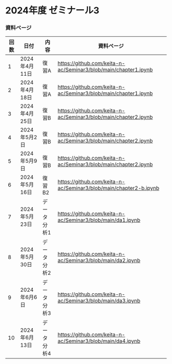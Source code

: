 # 2024年度 ゼミナール3

### 資料ページ

| 回数 | 日付         | 内容 | 資料ページ | 
|---|------------|------|---| 
| 1 | 2024年4月11日 | 復習A | https://github.com/keita-n-ac/Seminar3/blob/main/chapter1.ipynb | 
| 2 | 2024年4月18日 | 復習A | https://github.com/keita-n-ac/Seminar3/blob/main/chapter1.ipynb | 
| 3 | 2024年4月25日 | 復習B | https://github.com/keita-n-ac/Seminar3/blob/main/chapter2.ipynb | 
| 4 | 2024年5月2日 | 復習B | https://github.com/keita-n-ac/Seminar3/blob/main/chapter2.ipynb | 
| 5 | 2024年5月9日 | 復習B | https://github.com/keita-n-ac/Seminar3/blob/main/chapter2.ipynb | 
| 6 | 2024年5月16日 | 復習B2 | https://github.com/keita-n-ac/Seminar3/blob/main/chapter2-b.ipynb | 
| 7 | 2024年5月23日 | データ分析1 | https://github.com/keita-n-ac/Seminar3/blob/main/da1.ipynb |
| 8 | 2024年5月30日 | データ分析2 | https://github.com/keita-n-ac/Seminar3/blob/main/da2.ipynb |
| 9 | 2024年6月6日 | データ分析3 | https://github.com/keita-n-ac/Seminar3/blob/main/da3.ipynb |
| 10 | 2024年6月13日 | データ分析4 | https://github.com/keita-n-ac/Seminar3/blob/main/da4.ipynb |
